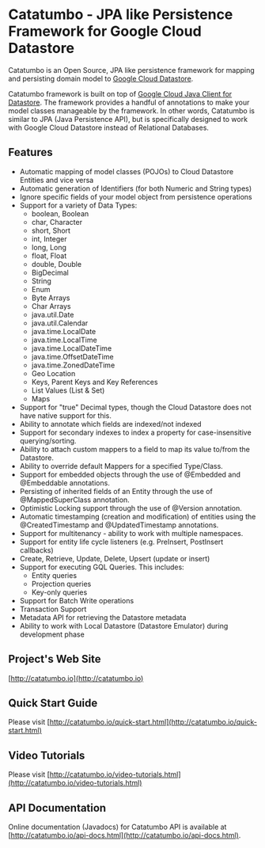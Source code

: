 Catatumbo - JPA like Persistence Framework for Google Cloud Datastore
===================================================================== 
Catatumbo is an Open Source, JPA like persistence framework for mapping and persisting domain model to 
[Google Cloud Datastore](https://cloud.google.com/datastore/). 

Catatumbo framework is built on top of 
[Google Cloud Java Client for Datastore](https://github.com/GoogleCloudPlatform/google-cloud-java/tree/master/google-cloud-datastore). 
The framework provides a handful of annotations to make your model classes manageable by the framework. In other words, 
Catatumbo is similar to JPA (Java Persistence API), but is specifically designed to work with Google Cloud Datastore 
instead of Relational Databases.  

Features
--------
* Automatic mapping of model classes (POJOs) to Cloud Datastore Entities and vice versa
* Automatic generation of Identifiers (for both Numeric and String types)  
* Ignore specific fields of your model object from persistence operations 
* Support for a variety of Data Types: 
	* boolean, Boolean 
	* char, Character 
	* short, Short 
	* int, Integer 
	* long, Long 
	* float, Float 
	* double, Double 
	* BigDecimal 
	* String 
	* Enum 
	* Byte Arrays 
	* Char Arrays 
	* java.util.Date 
	* java.util.Calendar 
	* java.time.LocalDate 
	* java.time.LocalTime 
	* java.time.LocalDateTime 
	* java.time.OffsetDateTime 
	* java.time.ZonedDateTime  
	* Geo Location 
	* Keys, Parent Keys and Key References
	* List Values (List & Set) 
	* Maps 
* Support for "true" Decimal types, though the Cloud Datastore does not have native support for this. 
* Ability to annotate which fields are indexed/not indexed 
* Support for secondary indexes to index a property for case-insensitive querying/sorting. 
* Ability to attach custom mappers to a field to map its value to/from the Datastore. 
* Ability to override default Mappers for a specified Type/Class. 
* Support for embedded objects through the use of @Embedded and @Embeddable annotations. 
* Persisting of inherited fields of an Entity through the use of @MappedSuperClass annotation. 
* Optimistic Locking support through the use of @Version annotation. 
* Automatic timestamping (creation and modification) of entities using the @CreatedTimestamp and @UpdatedTimestamp annotations. 
* Support for multitenancy - ability to work with multiple namespaces. 
* Support for entity life cycle listeners (e.g. PreInsert, PostInsert callbacks) 
* Create, Retrieve, Update, Delete, Upsert (update or insert)  
* Support for executing GQL Queries. This includes:  
	* Entity queries 
	* Projection queries 
	* Key-only queries 
* Support for Batch Write operations 
* Transaction Support 
* Metadata API for retrieving the Datastore metadata 
* Ability to work with Local Datastore (Datastore Emulator) during development phase   

Project's Web Site
------------------
[http://catatumbo.io](http://catatumbo.io) 

Quick Start Guide
----------------- 
Please visit [http://catatumbo.io/quick-start.html](http://catatumbo.io/quick-start.html)

Video Tutorials
--------------- 
Please visit [http://catatumbo.io/video-tutorials.html](http://catatumbo.io/video-tutorials.html)

API Documentation
----------------- 
Online documentation (Javadocs) for Catatumbo API is available at [http://catatumbo.io/api-docs.html](http://catatumbo.io/api-docs.html). 
